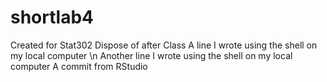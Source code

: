 # shortlab4
Created for Stat302 Dispose of after Class
A line I wrote using the shell on my local computer
\n Another line I wrote using the shell on my local computer
A commit from RStudio